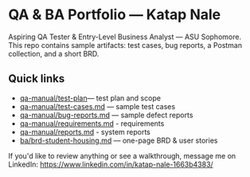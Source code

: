 # QA & BA Portfolio — Katap Nale

Aspiring QA Tester & Entry-Level Business Analyst — ASU Sophomore.  
This repo contains sample artifacts: test cases, bug reports, a Postman collection, and a short BRD.

## Quick links
- [qa-manual/test-plan](qa-manual/test-plan.md)— test plan and scope
- [qa-manual/test-cases.md](qa-manual/test-cases.md) — sample test cases
- [qa-manual/bug-reports.md](qa-manual/bug-reports.md) — sample defect reports
- [qa-manual/requirements.md](qa-manual/requirements.md) - requirements
- [qa-manual/reports.md](qa-manual/reports.md) - system reports
- [ba/brd-student-housing.md](ba/brd-student-housing.md) — one-page BRD & user stories

If you'd like to review anything or see a walkthrough, message me on LinkedIn: https://www.linkedin.com/in/katap-nale-1663b4383/
